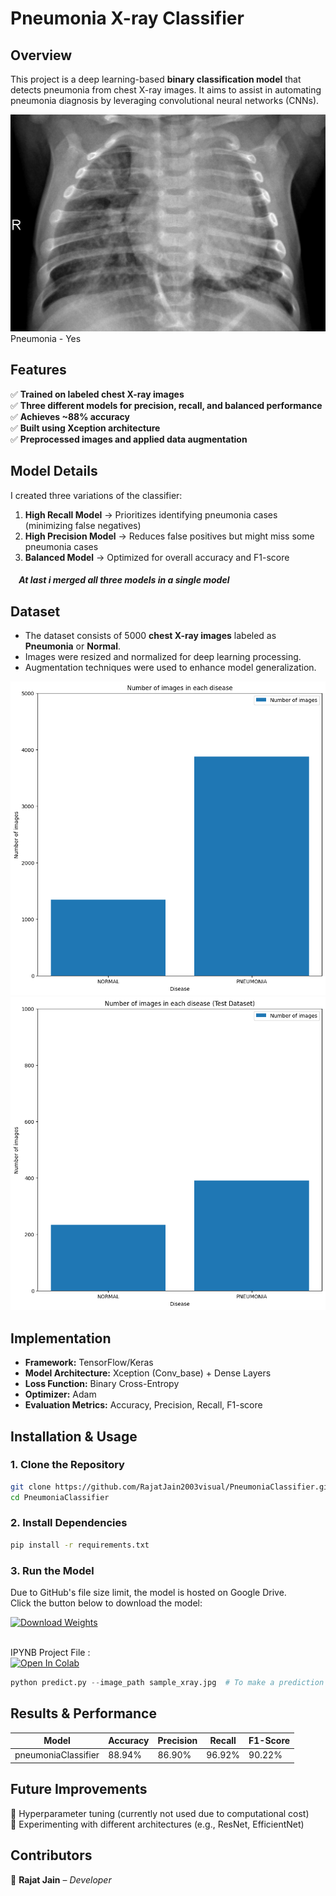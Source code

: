 # **Pneumonia X-ray Classifier**

## **Overview**
This project is a deep learning-based **binary classification model** that detects pneumonia from chest X-ray images. It aims to assist in automating pneumonia diagnosis by leveraging convolutional neural networks (CNNs).

![Chest X-ray](person100_bacteria_475.jpeg)
Pneumonia - Yes

## **Features**
✅ **Trained on labeled chest X-ray images**  
✅ **Three different models for precision, recall, and balanced performance**  
✅ **Achieves ~88% accuracy**  
✅ **Built using Xception architecture**  
✅ **Preprocessed images and applied data augmentation**  

## **Model Details**
I created three variations of the classifier:
1. **High Recall Model** → Prioritizes identifying pneumonia cases (minimizing false negatives)  
2. **High Precision Model** → Reduces false positives but might miss some pneumonia cases  
3. **Balanced Model** → Optimized for overall accuracy and F1-score  
<h5>&nbsp;&nbsp;&nbsp; At last i merged all three models in a single model</h5> 

## **Dataset**
- The dataset consists of 5000 **chest X-ray images** labeled as **Pneumonia** or **Normal**.
- Images were resized and normalized for deep learning processing.
- Augmentation techniques were used to enhance model generalization.

![Chest X-ray](TrainingDataset.png)
![Chest X-ray](TestDataset.png)

## **Implementation**
- **Framework:** TensorFlow/Keras  
- **Model Architecture:** Xception (Conv_base) + Dense Layers  
- **Loss Function:** Binary Cross-Entropy  
- **Optimizer:** Adam  
- **Evaluation Metrics:** Accuracy, Precision, Recall, F1-score  

## **Installation & Usage**
### **1. Clone the Repository**
```bash
git clone https://github.com/RajatJain2003visual/PneumoniaClassifier.git
cd PneumoniaClassifier
```
### **2. Install Dependencies**
```bash
pip install -r requirements.txt
```
### **3. Run the Model**
Due to GitHub's file size limit, the model is hosted on Google Drive.  
Click the button below to download the model:

<a href="https://drive.google.com/your-file-link" target="_blank">
  <img src="https://img.shields.io/badge/Download%20Weights-Google%20Drive-blue?style=for-the-badge&logo=google-drive" alt="Download Weights">
</a>  
<br>
<br>

IPYNB Project File :  
 [![Open In Colab](https://colab.research.google.com/assets/colab-badge.svg)](https://colab.research.google.com/drive/1e4pbpFQLkKrQt0lG-ltCDBnjYLsBWZmz?usp=sharing)



```python
python predict.py --image_path sample_xray.jpg  # To make a prediction
```

## **Results & Performance**

| Model | Accuracy | Precision | Recall | F1-Score |
|--------|----------|----------|---------|---------|
| pneumoniaClassifier | 88.94% | 86.90% | 96.92% | 90.22% |


## **Future Improvements**
🔹 Hyperparameter tuning (currently not used due to computational cost)  
🔹 Experimenting with different architectures (e.g., ResNet, EfficientNet)  

## **Contributors**
👤 **Rajat Jain** – *Developer*  
